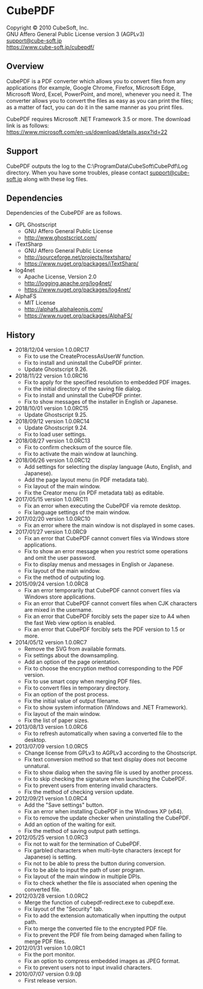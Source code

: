 CubePDF
====

Copyright © 2010 CubeSoft, Inc.  
GNU Affero General Public License version 3 (AGPLv3)  
support@cube-soft.jp  
https://www.cube-soft.jp/cubepdf/

## Overview

CubePDF is a PDF converter which allows you to convert files from any applications
(for example, Google Chrome, Firefox, Microsoft Edge, Microsoft Word, Excel,
PowerPoint, and more), whenever you need it.
The converter allows you to convert the files as easy as you can print the files;
as a matter of fact, you can do it in the same manner as you print files. 

CubePDF requires Microsoft .NET Framework 3.5 or more.
The download link is as follows:  
https://www.microsoft.com/en-us/download/details.aspx?id=22

## Support

CubePDF outputs the log to the C:\ProgramData\CubeSoft\CubePdf\Log directory.
When you have some troubles, please contact support@cube-soft.jp along with these log files.

## Dependencies

Dependencies of the CubePDF are as follows.

* GPL Ghostscript
    - GNU Affero General Public License
    - http://www.ghostscript.com/
* iTextSharp
    - GNU Affero General Public License
    - http://sourceforge.net/projects/itextsharp/
    - https://www.nuget.org/packages/iTextSharp/
* log4net
    - Apache License, Version 2.0
    - http://logging.apache.org/log4net/
    - https://www.nuget.org/packages/log4net/
* AlphaFS
    - MIT License
    - http://alphafs.alphaleonis.com/
    - https://www.nuget.org/packages/AlphaFS/

## History

* 2018/12/04 version 1.0.0RC17
    - Fix to use the CreateProcessAsUserW function.
    - Fix to install and uninstall the CubePDF printer.
    - Update Ghostscript 9.26.
* 2018/11/22 version 1.0.0RC16
    - Fix to apply for the specified resolution to embedded PDF images.
    - Fix the initial directory of the saving file dialog.
    - Fix to install and uninstall the CubePDF printer.
    - Fix to show messages of the installer in English or Japanese.
* 2018/10/01 version 1.0.0RC15
    - Update Ghostscript 9.25.
* 2018/09/12 version 1.0.0RC14
    - Update Ghostscript 9.24.
    - Fix to load user settings.
* 2018/08/27 version 1.0.0RC13
    - Fix to confirm checksum of the source file.
    - Fix to activate the main window at launching.
* 2018/06/26 version 1.0.0RC12
    - Add settings for selecting the display language (Auto, English, and Japanese).
    - Add the page layout menu (in PDF metadata tab).
    - Fix layout of the main window.
    - Fix the Creator menu (in PDF metadata tab) as editable.
* 2017/05/15 version 1.0.0RC11
    - Fix an error when executing the CubePDF via remote desktop.
    - Fix language settings of the main window.
* 2017/02/20 version 1.0.0RC10
    - Fix an error where the main window is not displayed in some cases.
* 2017/01/27 version 1.0.0RC9
    - Fix an error that CubePDF cannot convert files via Windows store applications.
    - Fix to show an error message when you restrict some operations and omit the user password.
    - Fix to display menus and messages in English or Japanese.
    - Fix layout of the main window.
    - Fix the method of outputing log.
* 2015/09/24 version 1.0.0RC8
    - Fix an error temporarily that CubePDF cannot convert files via Windows store applications.
    - Fix an error that CubePDF cannot convert files when CJK characters are mixed in the username.
    - Fix an error that CubePDF forcibly sets the paper size to A4 when the fast Web view option is enabled.
    - Fix an error that CubePDF forcibly sets the PDF version to 1.5 or more.
* 2014/05/12 version 1.0.0RC7
    - Remove the SVG from available formats.
    - Fix settings about the downsampling.
    - Add an option of the page orientation.
    - Fix to choose the encryption method corresponding to the PDF version.
    - Fix to use smart copy when merging PDF files.
    - Fix to convert files in temporary directory.
    - Fix an option of the post process.
    - Fix the initial value of output filename.
    - Fix to show system information (Windows and .NET Framework).
    - Fix layout of the main window.
    - Fix the list of paper sizes.
* 2013/08/13 version 1.0.0RC6
    - Fix to refresh automatically when saving a converted file to the desktop.
* 2013/07/09 version 1.0.0RC5
    - Change license from GPLv3 to AGPLv3 according to the Ghostscript.
    - Fix text conversion method so that text display does not become unnatural.
    - Fix to show dialog when the saving file is used by another process.
    - Fix to skip checking the signature when launching the CubePDF.
    - Fix to prevent users from entering invalid characters.
    - Fix the method of checking version update.
* 2012/09/21 version 1.0.0RC4
    - Add the "Save settings" button.
    - Fix an error when installing CubePDF in the Windows XP (x64).
    - Fix to remove the update checker when uninstalling the CubePDF.
    - Add an option of the waiting for exit.
    - Fix the method of saving output path settings.
* 2012/05/25 version 1.0.0RC3
    - Fix not to wait for the termination of CubePDF.
    - Fix garbled characters when multi-byte characters (except for Japanese) is setting.
    - Fix not to be able to press the button during conversion.
    - Fix to be able to input the path of user program.
    - Fix layout of the main window in multiple DPIs.
    - Fix to check whether the file is associated when opening the converted file.
* 2012/03/28 version 1.0.0RC2
    - Merge the function of cubepdf-redirect.exe to cubepdf.exe.
    - Fix layout of the "Security" tab.
    - Fix to add the extension automatically when inputting the output path.
    - Fix to merge the converted file to the encrypted PDF file.
    - Fix to prevent the PDF file from being damaged when failing to merge PDF files.
* 2012/01/31 version 1.0.0RC1
    - Fix the port monitor.
    - Fix an option to compress embedded images as JPEG format.
    - Fix to prevent users not to input invalid characters.
* 2010/07/07 version 0.9.0β
    - First release version.
